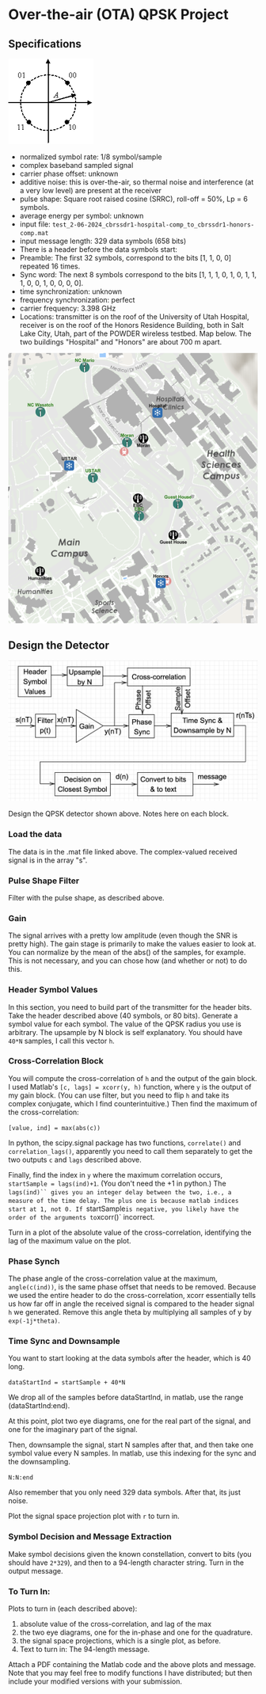 # Over-the-air (OTA) QPSK Project

## Specifications

![QPSK Constellation Diagram](qpskconst.gif)

- normalized symbol rate: 1/8 symbol/sample
- complex baseband sampled signal
- carrier phase offset: unknown
- additive noise: this is over-the-air, so thermal noise and interference (at a very low level) are present at the receiver
- pulse shape: Square root raised cosine (SRRC), roll-off = 50%, Lp = 6 symbols.
- average energy per symbol: unknown
- input file: `test_2-06-2024_cbrssdr1-hospital-comp_to_cbrssdr1-honors-comp.mat`
- input message length: 329 data symbols (658 bits)
- There is a header before the data symbols start:
- Preamble: The first 32 symbols, correspond to the bits [1, 1, 0, 0] repeated 16 times.
- Sync word: The next 8 symbols correspond to the bits [1, 1, 1, 0, 1, 0, 1, 1, 1, 0, 0, 1, 0, 0, 0, 0].
- time synchronization: unknown
- frequency synchronization: perfect
- carrier frequency: 3.398 GHz
- Locations: transmitter is on the roof of the University of Utah Hospital, receiver is on the roof of the Honors Residence Building, both in Salt Lake City, Utah, part of the POWDER wireless testbed. Map below. The two buildings "Hospital" and "Honors" are about 700 m apart.

![Map of POWDER including the locations of the SDRs used in this assignment](powder_partial_map.png)

## Design the Detector


![Block diagram of the QPSK receiver you build in this assignment](student_assignment_block_diagram.png)

Design the QPSK detector shown above. Notes here on each block.

### Load the data

The data is in the .mat file linked above. The complex-valued received signal is in the array "s".

### Pulse Shape Filter
Filter with the pulse shape, as described above.

### Gain

The signal arrives with a pretty low amplitude (even though the SNR is pretty high). The gain stage is primarily to make the values easier to look at. You can normalize by the mean of the abs() of the samples, for example. This is not necessary, and you can chose how (and whether or not) to do this.

### Header Symbol Values

In this section, you need to build part of the transmitter for the header bits. Take the header described above (40 symbols, or 80 bits). Generate a symbol value for each symbol. The value of the QPSK radius you use is arbitrary. The upsample by N block is self explanatory. You should have `40*N` samples, I call this vector `h`.

### Cross-Correlation Block

You will compute the cross-correlation of `h` and the output of the gain block. I used Matlab's `[c, lags] = xcorr(y, h)`  function, where `y` is the output of my gain block. (You can use filter, but you need to flip `h` and take its complex conjugate, which I find counterintuitive.) Then find the maximum of the cross-correlation:

`[value, ind] = max(abs(c))`

In python, the scipy.signal package has two functions, `correlate()` and `correlation_lags()`, apparently you need to call them separately to get the two outputs `c` and `lags` described above.

Finally, find the index in `y` where the maximum correlation occurs, `startSample = lags(ind)+1`. (You don't need the +1 in python.) The `lags(ind)`` gives you an integer delay between the two, i.e., a measure of the time delay. The plus one is because matlab indices start at 1, not 0. If `startSample` is negative, you likely have the order of the arguments to `xcorr()` incorrect.

Turn in a plot of the absolute value of the cross-correlation, identifying the lag of the maximum value on the plot.

### Phase Synch

The phase angle of the cross-correlation value at the maximum, `angle(c(ind))`, is the same phase offset that needs to be removed. Because we used the entire header to do the cross-correlation, xcorr essentially tells us how far off in angle the received signal is compared to the header signal `h` we generated. Remove this angle theta by multiplying all samples of y by `exp(-1j*theta)`.

### Time Sync and Downsample

You want to start looking at the data symbols after the header, which is 40 long.

`dataStartInd = startSample + 40*N`

We drop all of the samples before dataStartInd, in matlab, use the range (dataStartInd:end).

At this point, plot two eye diagrams, one for the real part of the signal, and one for the imaginary part of the signal.

Then, downsample the signal, start N samples after that, and then take one symbol value every N samples. In matlab, use this indexing for the sync and the downsampling.

`N:N:end`

Also remember that you only need 329 data symbols. After that, its just noise.

Plot the signal space projection plot with `r` to turn in.

### Symbol Decision and Message Extraction

Make symbol decisions given the known constellation, convert to bits (you should have `2*329`), and then to a 94-length character string. Turn in the output message.

### To Turn In:
Plots to turn in (each described above):
1. absolute value of the cross-correlation, and lag of the max
2. the two eye diagrams, one for the in-phase and one for the quadrature.
3. the signal space projections, which is a single plot, as before.
4. Text to turn in: The 94-length message.

Attach a PDF containing the Matlab code and the above plots and message. Note that you may feel free to modify functions I have distributed; but then include your modified versions with your submission.